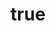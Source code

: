 ---
title: {
	'ru': 'Экспрессивный портрет',
	'en': 'Expressive potraits',
}
# dateStart: 2020
dateEnd: 2023
images: ['хамка.jpg', 'страх.jpg', 'зависть.jpg', 'сожаление.jpg']
extra: {
	'ru': 'бумага, тушь',
	'en': 'paper, indian ink',
}
size: 'A3'
# display: false
text: {
	'ru': '«Хамка», «Ужас», «Зависть», «Сожаление»',
	'en': 'Rudeness, Horror, Envy, Regret',
}
---